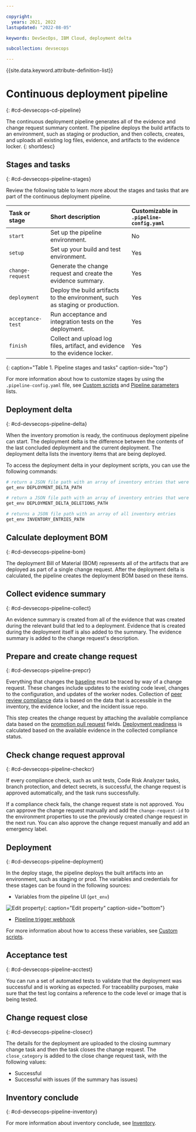 ```yaml
---

copyright:
  years: 2021, 2022
lastupdated: "2022-08-05"

keywords: DevSecOps, IBM Cloud, deployment delta

subcollection: devsecops

---
```


{{site.data.keyword.attribute-definition-list}}

# Continuous deployment pipeline
{: #cd-devsecops-cd-pipeline}

The continuous deployment pipeline generates all of the evidence and change request summary content. The pipeline deploys the build artifacts to an environment, such as staging or production, and then collects, creates, and uploads all existing log files, evidence, and artifacts to the evidence locker.
{: shortdesc}

## Stages and tasks
{: #cd-devsecops-pipeline-stages}

Review the following table to learn more about the stages and tasks that are part of the continuous deployment pipeline.

|Task or stage |Short description	|Customizable in `.pipeline-config.yaml` |
|:----------|:------------------------------|:------------------|
|`start` 		|Set up the pipeline environment. 		|No		|
|`setup`		|Set up your build and test environment.		|Yes			|
|`change-request`		|Generate the change request and create the evidence summary. 		|Yes		|
|`deployment`		|Deploy the build artifacts to the environment, such as staging or production.		|Yes		|
|`acceptance-test` 		|Run acceptance and integration tests on the deployment.   	|Yes			|
|`finish` 		|Collect and upload log files, artifact, and evidence to the evidence locker. 		|Yes			|
{: caption="Table 1. Pipeline stages and tasks" caption-side="top"}

For more information about how to customize stages by using the `.pipeline-config.yaml` file, see [Custom scripts](/docs/devsecops?topic=devsecops-custom-scripts) and [Pipeline parameters](/docs/devsecops?topic=devsecops-cd-devsecops-pipeline-parm) lists.

## Deployment delta
{: #cd-devsecops-pipeline-delta}

When the inventory promotion is ready, the continuous deployment pipeline can start. The deployment delta is the difference between the contents of the last concluded deployment and the current deployment. The deployment delta lists the inventory items that are being deployed.

To access the deployment delta in your deployment scripts, you can use the following commands:

```bash
# return a JSON file path with an array of inventory entries that were changed
get_env DEPLOYMENT_DELTA_PATH 

# return a JSON file path with an array of inventory entries that were deleted
get_env DEPLOYMENT_DELTA_DELETIONS_PATH 

# returns a JSON file path with an array of all inventory entries
get_env INVENTORY_ENTRIES_PATH 

```

## Calculate deployment BOM
{: #cd-devsecops-pipeline-bom}

The deployment Bill of Material (BOM) represents all of the artifacts that are deployed as part of a single change request. After the deployment delta is calculated, the pipeline creates the deployment BOM based on these items. 

## Collect evidence summary
{: #cd-devsecops-pipeline-collect}

An evidence summary is created from all of the evidence that was created during the relevant build that led to a deployment. Evidence that is created during the deployment itself is also added to the summary. The evidence summary is added to the change request's description.

## Prepare and create change request
{: #cd-devsecops-pipeline-prepcr}

Everything that changes the [baseline](/docs/devsecops?topic=devsecops-cd-devsecops-inventory) must be traced by way of a change request. These changes include updates to the existing code level, changes to the configuration, and updates of the worker nodes. Collection of [peer review compliance](/docs/devsecops?topic=devsecops-cd-devsecops-peer-review) data is based on the data that is accessible in the inventory, the evidence locker, and the incident issue repo.

This step creates the change request by attaching the available compliance data based on the [promotion pull request](/docs/devsecops?topic=devsecops-cd-devsecops-promotion-pipeline#cd-devsecops-promotion-pipelinepr) fields. [Deployment readiness](/docs/devsecops?topic=devsecops-cd-devsecops-automate-changemgmt#cd-devsecops-cr-approve) is calculated based on the available evidence in the collected compliance status.

## Check change request approval
{: #cd-devsecops-pipeline-checkcr}

If every compliance check, such as unit tests, Code Risk Analyzer tasks, branch protection, and detect secrets, is successful, the change request is approved automatically, and the task runs successfully.

If a compliance check fails, the change request state is not approved. You can approve the change request manually and add the `change-request-id` to the environment properties to use the previously created change request in the next run. You can also approve the change request manually and add an emergency label.

## Deployment
{: #cd-devsecops-pipeline-deployment}

In the deploy stage, the pipeline deploys the built artifacts into an environment, such as staging or prod. The variables and credentials for these stages can be found in the following sources:

* Variables from the pipeline UI (`get_env`)

 ![Edit property](images/target-environment.png){: caption="Edit property" caption-side="bottom"}

* [Pipeline trigger webhook](/docs/devsecops?topic=devsecops-cd-devsecops-webhook-payloads)

For more information about how to access these variables, see [Custom scripts](/docs/devsecops?topic=devsecops-custom-scripts).

## Acceptance test
{: #cd-devsecops-pipeline-acctest}

You can run a set of automated tests to validate that the deployment was successful and is working as expected. For traceability purposes, make sure that the test log contains a reference to the code level or image that is being tested.

## Change request close
{: #cd-devsecops-pipeline-closecr}

The details for the deployment are uploaded to the closing summary change task and then the task closes the change request. The `close_category` is added to the close change request task, with the following values:

* Successful
* Successful with issues (if the summary has issues)

## Inventory conclude
{: #cd-devsecops-pipeline-inventory}

For more information about inventory conclude, see [Inventory](/docs/devsecops?topic=devsecops-cd-devsecops-inventory).
